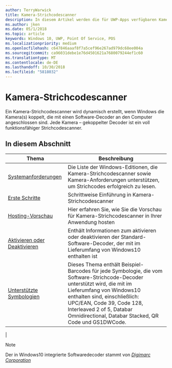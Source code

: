 ```yaml
---
author: TerryWarwick
title: Kamera-Strichcodescanner
description: In diesem Artikel werden die für UWP-Apps verfügbaren Kamera-Strichcodescanner aufgeführt, sowie die Links zu den Anleitungen für ihre Verwendung.
ms.author: jken
ms.date: 05/1/2018
ms.topic: article
keywords: Windows 10, UWP, Point Of Service, POS
ms.localizationpriority: medium
ms.openlocfilehash: c647846aaaf8f7a5cef96e267ad979dc68ee004a
ms.sourcegitcommit: ca96031debe1e76d4501621a7680079244ef1c60
ms.translationtype: MT
ms.contentlocale: de-DE
ms.lasthandoff: 10/30/2018
ms.locfileid: "5818032"
---
```

# <a name="camera-barcode-scanner"></a>Kamera-Strichcodescanner
Ein Kamera-Strichcodescanner wird dynamisch erstellt, wenn Windows die Kamera(s) koppelt, die mit einen Software-Decoder an den Computer angeschlossen sind.  Jede Kamera – gekoppelter Decoder ist ein voll funktionsfähiger Strichcodescanner.   

## <a name="in-this-section"></a>In diesem Abschnitt
|Thema |Beschreibung |
|------|------------|
| [Systemanforderungen](pos-camerabarcode-system-requirements.md)  | Die Liste der Windows-Editionen, die Kamera-Strichcodescanner sowie Kamera-Anforderungen unterstützen, um Strichcodes erfolgreich zu lesen. |
| [Erste Schritte](pos-camerabarcode-get-started.md)              | Schrittweise Einführung in Kamera-Strichcodescanner |
| [Hosting-Vorschau](pos-camerabarcode-hosting-preview.md)          | Hier erfahren Sie, wie Sie die Vorschau für Kamera-Strichcodescanner in Ihrer Anwendung hosten |
| [Aktivieren oder Deaktivieren](pos-camerabarcode-enable-disable.md)         | Enthält Informationen zum aktivieren oder deaktivieren der Standard-Software-Decoder, der mit im Lieferumfang von Windows10 enthalten ist |
| [Unterstützte Symbologien](pos-camerabarcode-symbologies.md) | Dieses Thema enthält Beispiel-Barcodes für jede Symbologie, die vom Software-Strichcode-Decoder unterstützt wird, die mit im Lieferumfang von Windows10 enthalten sind, einschließlich: UPC/EAN, Code 39, Code 128, Interleaved 2 of 5, Databar Omnidirectional, Databar Stacked, QR Code und GS1DWCode. |
| 

> [!NOTE]
> Der in Windows10 integrierte Softwaredecoder stammt von [*Digimarc Corporation*](https://www.digimarc.com/)
